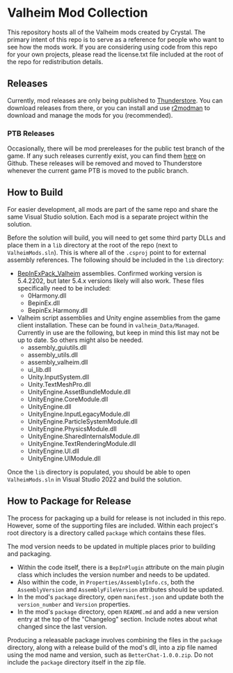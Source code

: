 # Valheim Mod Collection

This repository hosts all of the Valheim mods created by Crystal. The primary intent of this repo is to serve as a reference for people who want to see how the mods work. If you are considering using code from this repo for your own projects, please read the license.txt file included at the root of the repo for redistribution details.

## Releases

Currently, mod releases are only being published to [Thunderstore](https://valheim.thunderstore.io/package/Crystal/). You can download releases from there, or you can install and use [r2modman](https://valheim.thunderstore.io/package/ebkr/r2modman/) to download and manage the mods for you (recommended).

### PTB Releases

Occasionally, there will be mod prereleases for the public test branch of the game. If any such releases currently exist, you can find them [here](https://github.com/CrystalFerrai/ValheimMods/releases) on Github. These releases will be removed and moved to Thunderstore whenever the current game PTB is moved to the public branch.

## How to Build

For easier development, all mods are part of the same repo and share the same Visual Studio solution. Each mod is a separate project within the solution.

Before the solution will build, you will need to get some third party DLLs and place them in a `lib` directory at the root of the repo (next to `ValheimMods.sln`). This is where all of the `.csproj` point to for external assembly references. The following should be included in the `lib` directory:

* [BepInExPack_Valheim](https://valheim.thunderstore.io/package/denikson/BepInExPack_Valheim/) assemblies. Confirmed working version is 5.4.2202, but later 5.4.x versions likely will also work. These files specifically need to be included:
    * 0Harmony.dll
    * BepinEx.dll
    * BepinEx.Harmony.dll
* Valheim script assemblies and Unity engine assemblies from the game client installation. These can be found in `valheim_Data/Managed`. Currently in use are the following, but keep in mind this list may not be up to date. So others might also be needed.
    * assembly_guiutils.dll
    * assembly_utils.dll
    * assembly_valheim.dll
    * ui_lib.dll
    * Unity.InputSystem.dll
    * Unity.TextMeshPro.dll
    * UnityEngine.AssetBundleModule.dll
    * UnityEngine.CoreModule.dll
    * UnityEngine.dll
    * UnityEngine.InputLegacyModule.dll
    * UnityEngine.ParticleSystemModule.dll
    * UnityEngine.PhysicsModule.dll
    * UnityEngine.SharedInternalsModule.dll
    * UnityEngine.TextRenderingModule.dll
    * UnityEngine.UI.dll
    * UnityEngine.UIModule.dll

Once the `lib` directory is populated, you should be able to open `ValheimMods.sln` in Visual Studio 2022 and build the solution.

## How to Package for Release

The process for packaging up a build for release is not included in this repo. However, some of the supporting files are included. Within each project's root directory is a directory called `package` which contains these files.

The mod version needs to be updated in multiple places prior to building and packaging.

* Within the code itself, there is a `BepInPlugin` attribute on the main plugin class which includes the version number and needs to be updated.
* Also within the code, in `Properties/AssemblyInfo.cs`, both the `AssemblyVersion` and `AssemblyFileVersion` attributes should be updated.
* In the mod's `package` directory, open `manifest.json` and update both the `version_number` and `Version` properties.
* In the mod's `package` directory, open `README.md` and add a new version entry at the top of the "Changelog" section. Include notes about what changed since the last version.

Producing a releasable package involves combining the files in the `package` directory, along with a release build of the mod's dll, into a zip file named using the mod name and version, such as `BetterChat-1.0.0.zip`. Do not include the `package` directory itself in the zip file.